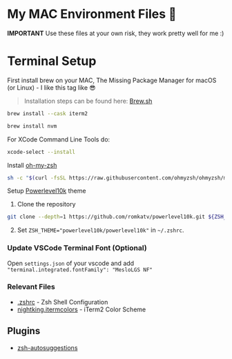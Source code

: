 # My MAC Environment Files 🚀

**IMPORTANT** Use these files at your own risk, they work pretty well for me :)

# Terminal Setup

First install brew on your MAC, The Missing Package Manager for macOS (or Linux) - I like this tag like 😎

> Installation steps can be found here: [Brew.sh](https://brew.sh/)

```bash
brew install --cask iterm2
```

```bash
brew install nvm
```

For XCode Command Line Tools do:

```bash
xcode-select --install
```

Install [oh-my-zsh](https://ohmyz.sh/)

```bash
sh -c "$(curl -fsSL https://raw.githubusercontent.com/ohmyzsh/ohmyzsh/master/tools/install.sh)"
```

Setup [Powerlevel10k](https://github.com/romkatv/powerlevel10k#oh-my-zsh) theme

1. Clone the repository

```bash
git clone --depth=1 https://github.com/romkatv/powerlevel10k.git ${ZSH_CUSTOM:-$HOME/.oh-my-zsh/custom}/themes/powerlevel10k
```

2. Set `ZSH_THEME="powerlevel10k/powerlevel10k"` in `~/.zshrc`.

### Update VSCode Terminal Font (Optional)
Open `settings.json` of your vscode and add `"terminal.integrated.fontFamily": "MesloLGS NF"`

### Relevant Files

- [.zshrc](.zshrc) - Zsh Shell Configuration
- [nightking.itermcolors](nightking.itermcolors) - iTerm2 Color Scheme

## Plugins

- [zsh-autosuggestions](https://github.com/zsh-users/zsh-autosuggestions/blob/master/INSTALL.md#oh-my-zsh)
